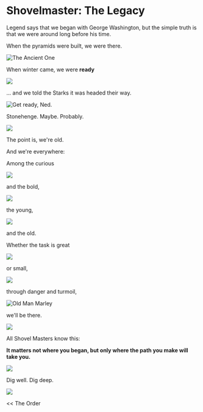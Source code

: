 # Shovelmaster: The Legacy

Legend says that we began with George Washington,
but the simple truth is that we were around long before his time.

When the pyramids were built, we were there.

![](/images/ancient-shovel.jpg "The Ancient One")

When winter came, we were **ready**

![](/images/spartan-no-shirt-shovel.jpg "")

... and we told the Starks it was headed their way.

![](/images/winter-is-coming-shovel.jpg "Get ready, Ned.")

Stonehenge. Maybe. Probably.

![](/images/bigfoot-shovel.png "")

The point is, we're old.

And we're everywhere:

Among the curious

![](/images/child-curious-shovel.jpg "")

and the bold,

![](/images/women-group-shovel.jpg "")

the young,

![](/images/baby-shovel-snow.jpg "")

and the old.

Whether the task is great

![](/images/manure-shovel.jpg "")

or small,

![](/images/cake-shovel.jpg "")

through danger and turmoil,

![](/images/home-alone-old-man-shovel.jpg "Old Man Marley")

we'll be there.

![](/images/home_alone_old_man_hit_shovel.jpg "")

All Shovel Masters know this:

**It matters not where you
began, but only where the
path you make will take you.**

![](/images/more-difficult.jpg "")

Dig well. Dig deep.

![](/images/dig-path-shovel.jpg "")

<< The Order